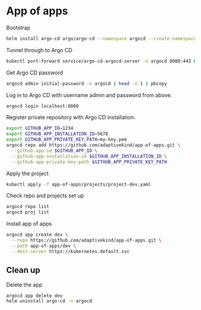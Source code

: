 # App of apps

Bootstrap

```sh
helm install argo-cd argo/argo-cd --namespace argocd --create-namespace
```

Tunnel through to Argo CD

```sh
kubectl port-forward service/argo-cd-argocd-server -n argocd 8080:443 &
```

Get Argo CD password

```sh
argocd admin initial-password -n argocd | head -n 1 | pbcopy
```

Log in to Argo CD with username admin and password from above.

```sh
argocd login localhost:8080
```

Register private repository with Argo CD installation.

```sh
export GITHUB_APP_ID=1234
export GITHUB_APP_INSTALLATION_ID=5678
export GITHUB_APP_PRIVATE_KEY_PATH=my-key.pem
argocd repo add https://github.com/adaptivekind/app-of-apps.git \
  --github-app-id $GITHUB_APP_ID \
  --github-app-installation-id $GITHUB_APP_INSTALLATION_ID \
  --github-app-private-key-path $GITHUB_APP_PRIVATE_KEY_PATH
```

Apply the project

```sh
kubectl apply -f app-of-apps/projects/project-dev.yaml
```

Check repo and projects set up

```sh
argocd repo list
argocd proj list
```

Install app of apps

```sh
argocd app create dev \
  --repo https://github.com/adaptivekind/app-of-apps.git \
  --path app-of-apps/dev \
  --dest-server https://kubernetes.default.svc
```

## Clean up

Delete the app

```sh
argocd app delete dev
helm uninstall argo-cd -n argocd
```
